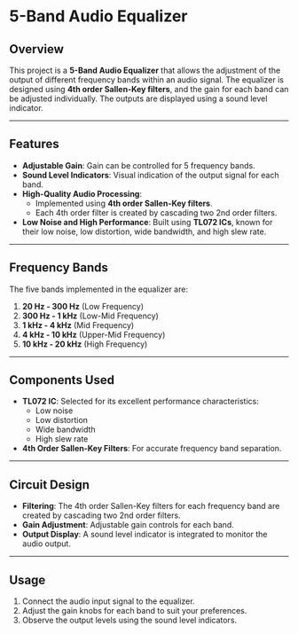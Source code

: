 # 5-Band Audio Equalizer

## Overview

This project is a **5-Band Audio Equalizer** that allows the adjustment of the output of different frequency bands within an audio signal. The equalizer is designed using **4th order Sallen-Key filters**, and the gain for each band can be adjusted individually. The outputs are displayed using a sound level indicator.

---

## Features

- **Adjustable Gain**: Gain can be controlled for 5 frequency bands.
- **Sound Level Indicators**: Visual indication of the output signal for each band.
- **High-Quality Audio Processing**:
  - Implemented using **4th order Sallen-Key filters**.
  - Each 4th order filter is created by cascading two 2nd order filters.
- **Low Noise and High Performance**: Built using **TL072 ICs**, known for their low noise, low distortion, wide bandwidth, and high slew rate.

---

## Frequency Bands

The five bands implemented in the equalizer are:

1. **20 Hz - 300 Hz** (Low Frequency)
2. **300 Hz - 1 kHz** (Low-Mid Frequency)
3. **1 kHz - 4 kHz** (Mid Frequency)
4. **4 kHz - 10 kHz** (Upper-Mid Frequency)
5. **10 kHz - 20 kHz** (High Frequency)

---

## Components Used

- **TL072 IC**: Selected for its excellent performance characteristics:
  - Low noise
  - Low distortion
  - Wide bandwidth
  - High slew rate
- **4th Order Sallen-Key Filters**: For accurate frequency band separation.

---

## Circuit Design

- **Filtering**: The 4th order Sallen-Key filters for each frequency band are created by cascading two 2nd order filters.
- **Gain Adjustment**: Adjustable gain controls for each band.
- **Output Display**: A sound level indicator is integrated to monitor the audio output.

---

## Usage

1. Connect the audio input signal to the equalizer.
2. Adjust the gain knobs for each band to suit your preferences.
3. Observe the output levels using the sound level indicators.
